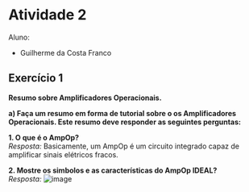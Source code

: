 # Atividade 2
Aluno: 
* Guilherme da Costa Franco

## Exercício 1

<b>Resumo sobre Amplificadores Operacionais.</b><br>

<b>a) Faça um resumo em forma de tutorial sobre o os Amplificadores Operacionais. Este
resumo deve responder as seguintes perguntas:</b><br>


<b>1. O que é o AmpOp?</b><br>
  *Resposta:* Basicamente, um AmpOp é um circuito integrado capaz de amplificar sinais elétricos fracos.</b><br>
  
<b>2. Mostre os simbolos e as características do AmpOp IDEAL?</b><br>
  *Resposta:* 
  ![image](https://user-images.githubusercontent.com/61738767/115885309-392e9a00-a426-11eb-87bb-e7fc54085abf.png)
</b><br>
  
